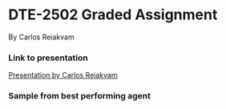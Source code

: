 # DTE-2502 Graded Assignment
By Carlos Reiakvam

### Link to presentation
[Presentation by Carlos Reiakvam](https://youtu.be/IgTvEvuEcYo)

### Sample from best performing agent
